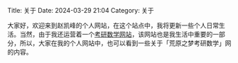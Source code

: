 Title: 关于
Date: 2024-03-29 21:04
Category: 关于

大家好，欢迎来到赵凯峰的个人网站，在这个站点中，我将更新一些个人日常生活。当然，由于我还运营着一个[考研数学网站](https://zhaokaifeng.com/)，该网站也是我生活中重要的一部分，所以，大家在我的个人网站中，也可以看到一些关于「荒原之梦考研数学」网的内容。
